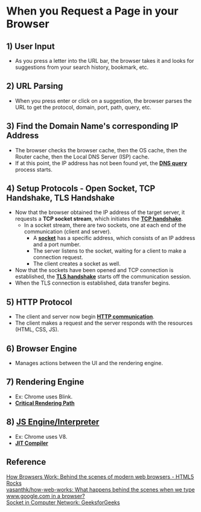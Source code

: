 # When you Request a Page in your Browser

## 1) User Input
- As you press a letter into the URL bar, the browser takes it and looks for suggestions from your search history, bookmark, etc.

## 2) URL Parsing
- When you press enter or click on a suggestion, the browser parses the URL to get the protocol, domain, port, path, query, etc.

## 3) Find the Domain Name's corresponding IP Address
- The browser checks the browser cache, then the OS cache, then the Router cache, then the Local DNS Server (ISP) cache.
- If at this point, the IP address has not been found yet, the **[DNS query](https://github.com/Kakamotobi/Learned/blob/main/Web%20Development/DNS.md#dns-query)** process starts.

## 4) Setup Protocols - Open Socket, TCP Handshake, TLS Handshake
- Now that the browser obtained the IP address of the target server, it requests a **TCP socket stream**, which initiates the **[TCP handshake](https://github.com/Kakamotobi/Learned/blob/main/Computer%20Network/Network-Protocols.md#tcp-3-way-handshake)**.
  - In a socket stream, there are two sockets, one at each end of the communication (client and server).
    - A **[socket](https://github.com/Kakamotobi/Learned/blob/main/Computer%20Network/Computer-Network.md#related-concepts)** has a specific address, which consists of an IP address and a port number.
    - The server listens to the socket, waiting for a client to make a connection request.
    - The client creates a socket as well.
- Now that the sockets have been opened and TCP connection is established, the **[TLS handshake](https://github.com/Kakamotobi/Learned/blob/main/Computer%20Network/Network-Protocols.md#tls-handshake)** starts off the communication session.
- When the TLS connection is established, data transfer begins.

## 5) HTTP Protocol
- The client and server now begin **[HTTP communication](https://github.com/Kakamotobi/Learned/blob/main/Computer%20Network/HTTP-Communication.md)**.
- The client makes a request and the server responds with the resources (HTML, CSS, JS).

## 6) Browser Engine
- Manages actions between the UI and the rendering engine.

## 7) Rendering Engine
- Ex: Chrome uses Blink.
- **[Critical Rendering Path](https://github.com/Kakamotobi/Learned/blob/main/Web%20Development/Browsers.md#critical-rendering-path)**

## 8) [JS Engine/Interpreter](https://github.com/Kakamotobi/Learned/blob/main/JS/JavaScript.md#javascript-engine)
- Ex: Chrome uses V8.
- **[JIT Compiler](https://github.com/Kakamotobi/Learned/blob/main/Computer%20Science/Basics.md#just-in-timejit-compiler)**

## Reference
[How Browsers Work: Behind the scenes of modern web browsers - HTML5 Rocks](https://www.html5rocks.com/en/tutorials/internals/howbrowserswork/)  
[vasanthk/how-web-works: What happens behind the scenes when we type www.google.com in a browser?](https://github.com/vasanthk/how-web-works)  
[Socket in Computer Network: GeeksforGeeks](https://www.geeksforgeeks.org/socket-in-computer-network/)  

